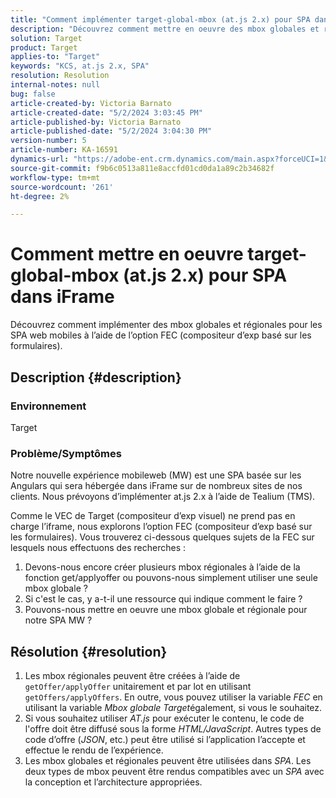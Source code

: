 ```yaml
---
title: "Comment implémenter target-global-mbox (at.js 2.x) pour SPA dans iFrame"
description: "Découvrez comment mettre en oeuvre des mbox globales et régionales pour les SPA web mobiles."
solution: Target
product: Target
applies-to: "Target"
keywords: "KCS, at.js 2.x, SPA"
resolution: Resolution
internal-notes: null
bug: false
article-created-by: Victoria Barnato
article-created-date: "5/2/2024 3:03:45 PM"
article-published-by: Victoria Barnato
article-published-date: "5/2/2024 3:04:30 PM"
version-number: 5
article-number: KA-16591
dynamics-url: "https://adobe-ent.crm.dynamics.com/main.aspx?forceUCI=1&pagetype=entityrecord&etn=knowledgearticle&id=5a61b62a-9508-ef11-9f89-6045bd06eea5"
source-git-commit: f9b6c0513a811e8accfd01cd0da1a89c2b34682f
workflow-type: tm+mt
source-wordcount: '261'
ht-degree: 2%

---
```


# Comment mettre en oeuvre target-global-mbox (at.js 2.x) pour SPA dans iFrame


Découvrez comment implémenter des mbox globales et régionales pour les SPA web mobiles à l’aide de l’option FEC (compositeur d’exp basé sur les formulaires).

## Description {#description}


### <b>Environnement</b>

Target



### <b>Problème/Symptômes</b>

Notre nouvelle expérience mobileweb (MW) est une SPA basée sur les Angulars qui sera hébergée dans iFrame sur de nombreux sites de nos clients. Nous prévoyons d’implémenter at.js 2.x à l’aide de Tealium (TMS).

Comme le VEC de Target (compositeur d’exp visuel) ne prend pas en charge l’iframe, nous explorons l’option FEC (compositeur d’exp basé sur les formulaires). Vous trouverez ci-dessous quelques sujets de la FEC sur lesquels nous effectuons des recherches :



1. Devons-nous encore créer plusieurs mbox régionales à l’aide de la fonction get/applyoffer ou pouvons-nous simplement utiliser une seule mbox globale ?
2. Si c&#39;est le cas, y a-t-il une ressource qui indique comment le faire ?
3. Pouvons-nous mettre en oeuvre une mbox globale et régionale pour notre SPA MW ?



## Résolution {#resolution}


1. Les mbox régionales peuvent être créées à l’aide de `getOffer/applyOffer` unitairement et par lot en utilisant `getOffers/applyOffers`. En outre, vous pouvez utiliser la variable *FEC* en utilisant la variable *Mbox globale Target*&#x200B;également, si vous le souhaitez.
2. Si vous souhaitez utiliser *AT.js* pour exécuter le contenu, le code de l&#39;offre doit être diffusé sous la forme *HTML/JavaScript*. Autres types de code d’offre (*JSON*, etc.) peut être utilisé si l’application l’accepte et effectue le rendu de l’expérience.
3. Les mbox globales et régionales peuvent être utilisées dans *SPA*. Les deux types de mbox peuvent être rendus compatibles avec un *SPA* avec la conception et l’architecture appropriées.

